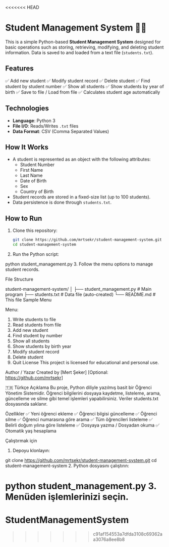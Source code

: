 <<<<<<< HEAD
# Student Management System 🧑‍🎓

This is a simple Python-based **Student Management System** designed for basic operations such as storing, retrieving, modifying, and deleting student information. Data is saved to and loaded from a text file (`students.txt`).

## Features

✅ Add new student 
✅ Modify student record 
✅ Delete student 
✅ Find student by student number 
✅ Show all students 
✅ Show students by year of birth 
✅ Save to file / Load from file 
✅ Calculates student age automatically

## Technologies

- **Language**: Python 3
- **File I/O**: Reads/Writes `.txt` files
- **Data Format**: CSV (Comma Separated Values)

## How It Works

- A student is represented as an object with the following attributes:
  - Student Number
  - First Name
  - Last Name
  - Date of Birth
  - Sex
  - Country of Birth
- Student records are stored in a fixed-size list (up to 100 students).
- Data persistence is done through `students.txt`.

## How to Run

1. Clone this repository:

   ```bash
   git clone https://github.com/mrtsekr/student-management-system.git
   cd student-management-system
2. Run the Python script:

python student_management.py
3. Follow the menu options to manage student records.

File Structure

student-management-system/
│
├── student_management.py   # Main program
├── students.txt            # Data file (auto-created)
└── README.md               # This file
Sample Menu

Menu:
1. Write students to file
2. Read students from file
3. Add new student
4. Find student by number
5. Show all students
6. Show students by birth year
7. Modify student record
8. Delete student
9. Quit
License
This project is licensed for educational and personal use.

Author / Yazar
Created by [Mert Şeker]
[Optional: https://github.com/mrtsekr]

🇹🇷 Türkçe Açıklama
Bu proje, Python diliyle yazılmış basit bir Öğrenci Yönetim Sistemidir. Öğrenci bilgilerini dosyaya kaydetme, listeleme, arama, güncelleme ve silme gibi temel işlemleri yapabilirsiniz. Veriler students.txt dosyasında saklanır.

Özellikler
✅ Yeni öğrenci ekleme
✅ Öğrenci bilgisi güncelleme
✅ Öğrenci silme
✅ Öğrenci numarasına göre arama
✅ Tüm öğrencileri listeleme
✅ Belirli doğum yılına göre listeleme
✅ Dosyaya yazma / Dosyadan okuma
✅ Otomatik yaş hesaplama

Çalıştırmak için
1. Depoyu klonlayın:

git clone https://github.com/mrtsekr/student-management-system.git
cd student-management-system
2. Python dosyasını çalıştırın:

python student_management.py
3. Menüden işlemlerinizi seçin.
=======
# StudentManagementSystem
>>>>>>> c91af154553a7dfda3108c69362aa3076a8ee8b8
